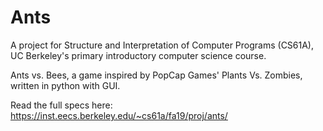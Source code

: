 # Ants

A project for Structure and Interpretation of Computer Programs (CS61A), UC Berkeley's primary introductory computer science course.

Ants vs. Bees, a game inspired by PopCap Games' Plants Vs. Zombies, written in python with GUI.

Read the full specs here: https://inst.eecs.berkeley.edu/~cs61a/fa19/proj/ants/
